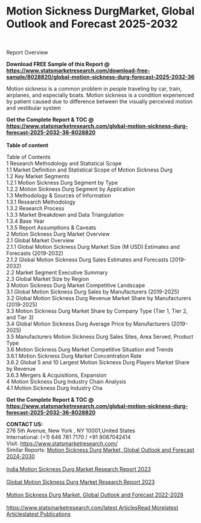 <h1>Motion Sickness DurgMarket, Global Outlook and Forecast 2025-2032</h1><br/><p>Report Overview</p><p><strong>Download FREE Sample of this Report @ <a href="https://www.statsmarketresearch.com/download-free-sample/8028820/global-motion-sickness-durg-forecast-2025-2032-36">https://www.statsmarketresearch.com/download-free-sample/8028820/global-motion-sickness-durg-forecast-2025-2032-36</a></strong></p><p>Motion sickness is a common problem in people traveling by car, train, airplanes, and especially boats. Motion sickness is a condition experienced by patient caused due to difference between the visually perceived motion and vestibular system</p><div><b>Get the Complete Report & TOC @ <a href="https://www.statsmarketresearch.com/global-motion-sickness-durg-forecast-2025-2032-36-8028820">https://www.statsmarketresearch.com/global-motion-sickness-durg-forecast-2025-2032-36-8028820</a></b></div><br><b>Table of content</b><p>Table of Contents<br />1 Research Methodology and Statistical Scope<br />1.1 Market Definition and Statistical Scope of Motion Sickness Durg<br />1.2 Key Market Segments<br />1.2.1 Motion Sickness Durg Segment by Type<br />1.2.2 Motion Sickness Durg Segment by Application<br />1.3 Methodology & Sources of Information<br />1.3.1 Research Methodology<br />1.3.2 Research Process<br />1.3.3 Market Breakdown and Data Triangulation<br />1.3.4 Base Year<br />1.3.5 Report Assumptions & Caveats<br />2 Motion Sickness Durg Market Overview<br />2.1 Global Market Overview<br />2.1.1 Global Motion Sickness Durg Market Size (M USD) Estimates and Forecasts (2019-2032)<br />2.1.2 Global Motion Sickness Durg Sales Estimates and Forecasts (2019-2032)<br />2.2 Market Segment Executive Summary<br />2.3 Global Market Size by Region<br />3 Motion Sickness Durg Market Competitive Landscape<br />3.1 Global Motion Sickness Durg Sales by Manufacturers (2019-2025)<br />3.2 Global Motion Sickness Durg Revenue Market Share by Manufacturers (2019-2025)<br />3.3 Motion Sickness Durg Market Share by Company Type (Tier 1, Tier 2, and Tier 3)<br />3.4 Global Motion Sickness Durg Average Price by Manufacturers (2019-2025)<br />3.5 Manufacturers Motion Sickness Durg Sales Sites, Area Served, Product Type<br />3.6 Motion Sickness Durg Market Competitive Situation and Trends<br />3.6.1 Motion Sickness Durg Market Concentration Rate<br />3.6.2 Global 5 and 10 Largest Motion Sickness Durg Players Market Share by Revenue<br />3.6.3 Mergers & Acquisitions, Expansion<br />4 Motion Sickness Durg Industry Chain Analysis<br />4.1 Motion Sickness Durg Industry Cha<br><div><b>Get the Complete Report & TOC @ <a href="https://www.statsmarketresearch.com/global-motion-sickness-durg-forecast-2025-2032-36-8028820">https://www.statsmarketresearch.com/global-motion-sickness-durg-forecast-2025-2032-36-8028820</a></b></div></p> <b>CONTACT US:</b><br>276 5th Avenue, New York , NY 10001,United States<br>International: (+1) 646 781 7170 / +91 8087042414<br>Visit: <a href="https://www.statsmarketresearch.com/">https://www.statsmarketresearch.com/</a><br>Similar Reports: <a href="https://www.statsmarketresearch.com/global-motion-sickness-durg-forecast-2025-2032-36-8028820">Motion Sickness Durg Market, Global Outlook and Forecast 2024-2030</a><br/><br/><a href="https://www.statsmarketresearch.com/global-motion-sickness-durg-forecast-2025-2032-36-8028820">India Motion Sickness Durg Market Research Report 2023</a><br/><br/><a href="https://www.statsmarketresearch.com/global-motion-sickness-durg-forecast-2025-2032-36-8028820">Global Motion Sickness Durg Market Research Report 2023</a><br/><br/><a href="https://www.statsmarketresearch.com/global-motion-sickness-durg-forecast-2025-2032-36-8028820">Motion Sickness Durg Market, Global Outlook and Forecast 2022-2028</a><br/><br/><a href="https://gyeongbokgung.com">https://www.statsmarketresearch.com/</a><a href="https://hallyeomaritime.com">latest Articles</a><a href="https://jingwansa.com">Read More</a><a href=https://nguoiviet.jp/">latest Articles</a><a href="https://www.intelmarketresearch.com/">latest Publications</a>